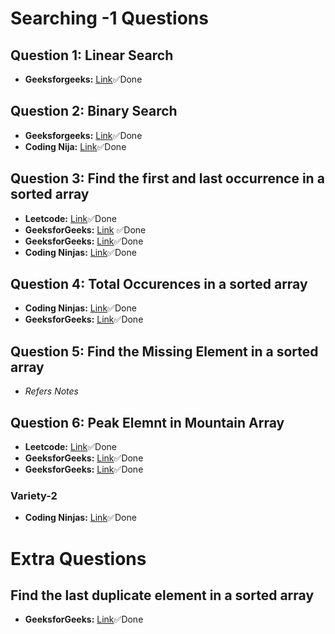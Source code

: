 # Searching -1 Questions

## Question 1: Linear Search
- **Geeksforgeeks:** [Link](https://practice.geeksforgeeks.org/problems/search-an-element-in-an-array-1587115621/1)✅Done

## Question 2: Binary Search
- **Geeksforgeeks:** [Link](https://practice.geeksforgeeks.org/problems/who-will-win-1587115621/1)✅Done
- **Coding Nija:** [Link](https://www.codingninjas.com/studio/problems/binary-search_972?leftPanelTab=0)✅Done

## Question 3: Find the first and last occurrence in a sorted array
- **Leetcode:** [Link](https://leetcode.com/problems/find-first-and-last-position-of-element-in-sorted-array/description/)✅Done
- **GeeksforGeeks:** [Link](https://practice.geeksforgeeks.org/problems/first-and-last-occurrences-of-x2041/1) ✅Done
- **GeeksforGeeks:** [Link](https://practice.geeksforgeeks.org/problems/find-first-and-last-occurrence-of-x0849/1)✅Done
- **Coding Ninjas:** [Link](https://www.codingninjas.com/studio/problems/first-and-last-position-of-an-element-in-sorted-array_1082549?leftPanelTab=1)✅Done

## Question 4: Total Occurences in a sorted array 
- **Coding Ninjas:** [Link](https://practice.geeksforgeeks.org/problems/last-duplicate-element-in-a-sorted-array5539/1)✅Done
- **GeeksforGeeks:** [Link](https://practice.geeksforgeeks.org/problems/number-of-occurrence2259/1)✅Done

## Question 5: Find the Missing Element in a sorted array
- *Refers Notes*

## Question 6: Peak Elemnt in Mountain Array
- **Leetcode:** [Link](https://leetcode.com/problems/peak-index-in-a-mountain-array/description/)✅Done
- **GeeksforGeeks:** [Link](https://practice.geeksforgeeks.org/problems/peak-element/1)✅Done
- **GeeksforGeeks:** [Link](https://practice.geeksforgeeks.org/problems/find-the-highest-number2259/1)✅Done

### Variety-2
- **Coding Ninjas:** [Link](https://www.codingninjas.com/studio/problems/find-peak-element_1081482)✅Done

# Extra Questions
## Find the last duplicate element in a sorted array
- **GeeksforGeeks:** [Link](https://practice.geeksforgeeks.org/problems/last-duplicate-element-in-a-sorted-array5539/1)✅Done
